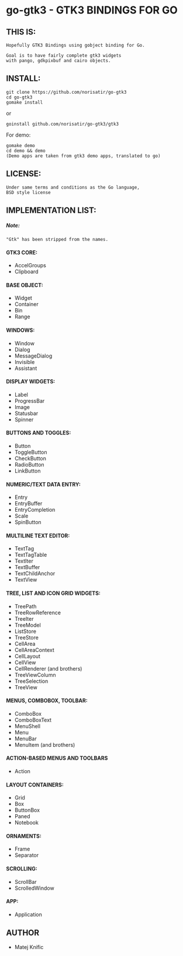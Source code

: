go-gtk3 - GTK3 BINDINGS FOR GO
===================================

THIS IS:
--------

    Hopefully GTK3 Bindings using gobject binding for Go.

    Goal is to have fairly complete gtk3 widgets
    with pango, gdkpixbuf and cairo objects.

	
INSTALL:
--------

    git clone https://github.com/norisatir/go-gtk3
    cd go-gtk3
    gomake install
	
  or
  
    goinstall github.com/norisatir/go-gtk3/gtk3


  For demo:
  
    gomake demo
    cd demo && demo
    (Demo apps are taken from gtk3 demo apps, translated to go)
LICENSE:
--------

	Under same terms and conditions as the Go language,
	BSD style license


IMPLEMENTATION LIST:
--------------------
##### Note:
	"Gtk" has been stripped from the names.
	
#### GTK3 CORE: 
- AccelGroups
- Clipboard

#### BASE OBJECT:
- Widget
- Container
- Bin
- Range

#### WINDOWS: 
- Window
- Dialog
- MessageDialog
- Invisible
- Assistant

#### DISPLAY WIDGETS:
- Label
- ProgressBar
- Image
- Statusbar
- Spinner

#### BUTTONS AND TOGGLES:
- Button
- ToggleButton
- CheckButton
- RadioButton
- LinkButton

#### NUMERIC/TEXT DATA ENTRY:
- Entry
- EntryBuffer
- EntryCompletion
- Scale
- SpinButton

#### MULTILINE TEXT EDITOR:
- TextTag
- TextTagTable
- TextIter
- TextBuffer
- TextChildAnchor
- TextView

#### TREE, LIST AND ICON GRID WIDGETS:
- TreePath
- TreeRowReference
- TreeIter
- TreeModel
- ListStore
- TreeStore
- CellArea
- CellAreaContext
- CellLayout
- CellView
- CellRenderer (and brothers)
- TreeViewColumn
- TreeSelection
- TreeView

#### MENUS, COMBOBOX, TOOLBAR:
- ComboBox
- ComboBoxText
- MenuShell
- Menu
- MenuBar
- MenuItem (and brothers)

#### ACTION-BASED MENUS AND TOOLBARS
- Action

#### LAYOUT CONTAINERS:
- Grid
- Box
- ButtonBox
- Paned
- Notebook

#### ORNAMENTS:
- Frame
- Separator

#### SCROLLING:
- ScrollBar
- ScrolledWindow

#### APP:
- Application
</p>

AUTHOR
-------
- Matej Knific